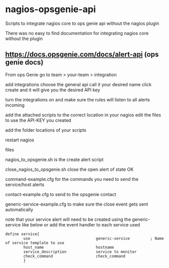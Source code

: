 # nagios-opsgenie-api
Scripts to integrate nagios core to ops genie api without the nagios plugin 

There was no easy to find documentation for integrating nagios core without the plugin

https://docs.opsgenie.com/docs/alert-api (ops genie docs)
----------------------------------------------------

From ops Genie go to team > your-team > integration 

add integrations choose the general api call it your desired name click create and it will give you the desired API key 

turn the integrations on and make sure the rules will listen to all alerts incoming 

add the attached scripts to the correct location in your nagios edit the files to use the API-KEY you created 

add the folder locations of your scripts 

restart nagios 

files 

nagios_to_opsgenie.sh is the create alert script 

close_nagios_to_opsgenie.sh close the open alert of state OK

command-example.cfg for the commands you need to send the service/host alerts

contact-example.cfg to send to the opsgenie contact

generic-service-example.cfg to make sure the close event gets sent automatically 

note that your service alert will need to be created using the generic-service like below or add the event handler to each service used



```
define service{
        use                             generic-service         ; Name of service template to use
        host_name                       hostname
        service_description             service to monitor
        check_command                   check_command
        }
```
